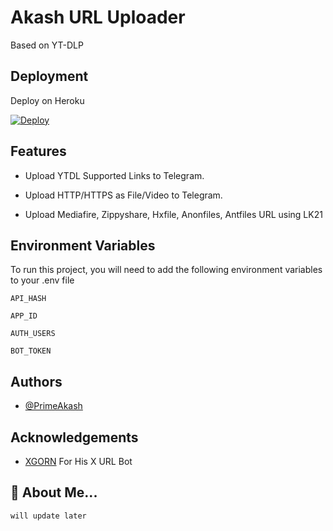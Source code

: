 
# Akash URL Uploader
Based on YT-DLP 

## Deployment

Deploy on Heroku

[![Deploy](https://www.herokucdn.com/deploy/button.svg)](https://heroku.com/deploy)

  
## Features

- Upload YTDL Supported Links to Telegram.

- Upload HTTP/HTTPS as File/Video to Telegram.
- Upload Mediafire, Zippyshare, Hxfile, Anonfiles, Antfiles URL using LK21
## Environment Variables

To run this project, you will need to add the following environment variables to your .env file

`API_HASH`

`APP_ID`

`AUTH_USERS` 

`BOT_TOKEN`

  
## Authors

- [@PrimeAkash](https://t.me/PrimeAkash)

  
## Acknowledgements

 - [XGORN](https://github.com/X-Gorn) For His X URL Bot


  
## 🚀 About Me...

 `will update later` 